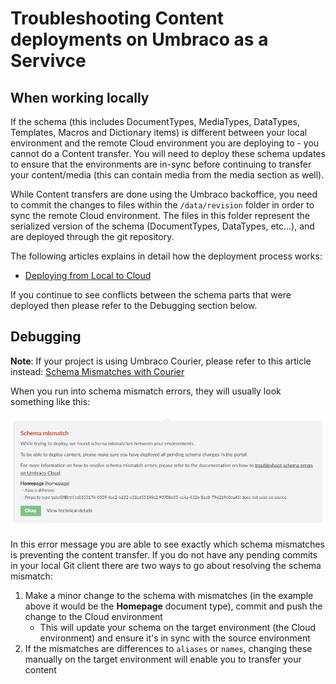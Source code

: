 # Troubleshooting Content deployments on Umbraco as a Servivce

## When working locally

If the schema (this includes DocumentTypes, MediaTypes, DataTypes, Templates, Macros and Dictionary items) is different between your local environment and the remote Cloud environment you are deploying to - you cannot do a Content transfer. You will need to deploy these schema updates to ensure that the environments are in-sync before continuing to transfer your content/media (this can contain media from the media section as well).

While Content transfers are done using the Umbraco backoffice, you need to commit the changes to files within the `/data/revision` folder in order to sync the remote Cloud environment. The files in this folder represent the serialized version of the schema (DocumentTypes, DataTypes, etc...), and are deployed through the git repository.

The following articles explains in detail how the deployment process works:

* [Deploying from Local to Cloud](https://our.umbraco.org/documentation/Umbraco-Cloud/Deployment/Local-to-Cloud/)

If you continue to see conflicts between the schema parts that were deployed then please refer to the Debugging section below.

## Debugging

**Note**: If your project is using Umbraco Courier, please refer to this article instead: [Schema Mismatches with Courier](../../Courier/Schema-Mismatch-Courier)

When you run into schema mismatch errors, they will usually look something like this:

![Schema Mismatch error message](images/schema-mismatch-on-transfer.png)

In this error message you are able to see exactly which schema mismatches is preventing the content transfer. If you do not have any pending commits in your local Git client there are two ways to go about resolving the schema mismatch:

1. Make a minor change to the schema with mismatches (in the example above it would be the **Homepage** document type), commit and push the change to the Cloud environment
    * This will update your schema on the target environment (the Cloud environment) and ensure it's in sync with the source environment
2. If the mismatches are differences to `aliases` or `names`, changing these manually on the target environment will enable you to transfer your content
